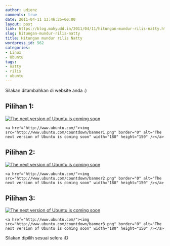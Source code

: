 ```yaml
---
author: udienz
comments: true
date: 2011-04-11 13:46:25+00:00
layout: post
link: https://blog.mahyudd.in/2011/04/11/hitungan-mundur-rilis-natty.html
slug: hitungan-mundur-rilis-natty
title: Hitungan mundur rilis Natty
wordpress_id: 562
categories:
- Linux
- Ubuntu
tags:
- natty
- rilis
- ubuntu
---
```


Silakan ditambahkan di website anda :)


## Pilihan 1:


[![The next version of Ubuntu is coming soon](http://www.ubuntu.com/countdown/banner1.png)](http://www.ubuntu.com/)

`<a href="http://www.ubuntu.com/"><img src="http://www.ubuntu.com/countdown/banner1.png" border="0" alt="The next version of Ubuntu is coming soon" width="180" height="150" /></a>`


## Pilihan 2:


[![The next version of Ubuntu is coming soon](http://www.ubuntu.com/countdown/banner2.png)](http://www.ubuntu.com/)

`<a href="http://www.ubuntu.com/"><img src="http://www.ubuntu.com/countdown/banner2.png" border="0" alt="The next version of Ubuntu is coming soon" width="180" height="150" /></a>`


## Pilihan 3:


[![The next version of Ubuntu is coming soon](http://www.ubuntu.com/countdown/banner3.png)](http://www.ubuntu.com/)

`<a href="http://www.ubuntu.com/"><img src="http://www.ubuntu.com/countdown/banner3.png" border="0" alt="The next version of Ubuntu is coming soon" width="180" height="150" /></a>`

Silakan dipilih sesuai selera :D
